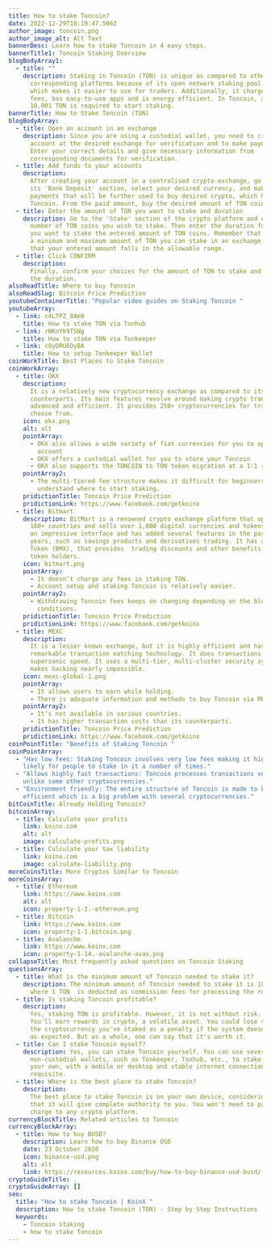 ```yaml
---
title: How to stake Toncoin?
date: 2022-12-29T18:19:47.566Z
author_image: toncoin.png
author_image_alt: Alt Text
bannerDesc: Learn how to stake Toncoin in 4 easy steps.
bannerTitle1: Toncoin Staking Overview
blogBodyArray1:
  - title: ""
    description: Staking in Toncoin (TON) is unique as compared to other
      corresponding platforms because of its open network staking pool system,
      which makes it easier to use for traders. Additionally, it charges tiny
      fees, has easy-to-use apps and is energy efficient. In Toncoin, at least
      10,001 TON is required to start staking.
bannerTitle: How to Stake Toncoin (TON)
blogBodyArray:
  - title: Open an account in an exchange
    description: Since you are using a custodial wallet, you need to create an
      account at the desired exchange for verification and to make payments.
      Enter your correct details and give necessary information from
      corresponding documents for verification.
  - title: Add funds to your accounts
    description:
      After creating your account in a centralised crypto-exchange, go to
      its 'Bank Deposit' section, select your desired currency, and make
      payments that will be further used to buy desired crypto, which here is
      Toncoin. From the paid amount, buy the desired amount of TON coins.
  - title: Enter the amount of TON you want to stake and duration
    description: Go to the 'Stake' section of the crypto platform and enter the
      number of TON coins you wish to stake. Then enter the duration for which
      you want to stake the entered amount of TON coins. Remember that there is
      a minimum and maximum amount of TON you can stake in an exchange. Ensure
      that your entered amount falls in the allowable range.
  - title: Click CONFIRM
    description:
      Finally, confirm your choices for the amount of TON to stake and
      the duration.
alsoReadTitle: Where to buy Toncoin
alsoReadSlug: Bitcoin Price Prediction
youtubeContainerTitle: "Popular video guides on Staking Toncoin "
youtubeArray:
  - link: c4LTPZ_8Am0
    title: How to stake TON via Tonhub
  - link: rNKnYk9TSNg
    title: How to stake TON via Tonkeeper
  - link: c0yDRU6DyBA
    title: How to setup Tonkeeper Wallet
coinWorkTitle: Best Places to Stake Toncoin
coinWorkArray:
  - title: OKX
    description:
      It is a relatively new cryptocurrency exchange as compared to its
      counterparts. Its main features revolve around making crypto trading
      advanced and efficient. It provides 250+ cryptocurrencies for traders to
      choose from.
    icon: okx.png
    alt: alt
    pointArray:
      - OKX also allows a wide variety of fiat currencies for you to open an
        account
      - OKX offers a custodial wallet for you to store your Toncoin
      - OKX also supports the TONCOIN to TON token migration at a 1:1 ratio
    pointArray2:
      - The multi-tiered fee structure makes it difficult for beginners to
        understand where to start staking.
    pridictionTitle: Toncoin Price Prediction
    pridictionLink: https://www.facebook.com/getkoinx
  - title: Bitmart
    description: BitMart is a renowned crypto exchange platform that operates in
      180+ countries and sells over 1,000 digital currencies and tokens. It has
      an impressive interface and has added several features in the past few
      years, such as savings products and derivatives trading. It has a BitMart
      Token (BMX), that provides  trading discounts and other benefits to the
      token holders.
    icon: bitmart.png
    pointArray:
      - It doesn’t charge any fees in staking TON.
      - Account setup and staking Toncoin is relatively easier.
    pointArray2:
      - Withdrawing Toncoin fees keeps on changing depending on the blockchain
        conditions.
    pridictionTitle: Toncoin Price Prediction
    pridictionLink: https://www.facebook.com/getkoinx
  - title: MEXC
    description:
      It is a lesser known exchange, but it is highly efficient and has
      remarkable transaction matching technology. It does transactions at around
      supersonic speed. It uses a multi-tier, multi-cluster security system that
      makes hacking nearly impossible.
    icon: mexc-global-1.png
    pointArray:
      - It allows users to earn while holding.
      - There is adequate information and methods to buy Toncoin via MEXC
    pointArray2:
      - It’s not available in various countries.
      - It has higher transaction costs than its counterparts.
    pridictionTitle: Toncoin Price Prediction
    pridictionLink: https://www.facebook.com/getkoinx
coinPointTitle: "Benefits of Staking Toncoin "
coinPointArray:
  - "Has low fees: Staking Toncoin involves very low fees making it highly
    likely for people to stake in it a number of times."
  - "Allows highly fast transactions: Toncoin processes transactions very fast
    unlike some other cryptocurrencies."
  - "Environment friendly: The entire structure of Toncoin is made to be energy
    efficient which is a big problem with several cryptocurrencies."
bitCoinTitle: Already Holding Toncoin?
bitcoinArray:
  - title: Calculate your profits
    link: koinx.com
    alt: alt
    image: calculate-profits.png
  - title: Calculate your tax liability
    link: koinx.com
    image: calculate-liability.png
moreCoinsTitle: More Cryptos Similar to Toncoin
moreCoinsArray:
  - title: Ethereum
    link: https://www.koinx.com
    alt: alt
    icon: property-1-2.-ethereum.png
  - title: Bitcoin
    link: https://www.koinx.com
    icon: property-1-1.bitcoin.png
  - title: Avalanche
    link: https://www.koinx.com
    icon: property-1-14.-avalanche-avax.png
collapseTitle: Most frequently asked questions on Toncoin Staking
questionsArray:
  - title: What is the minimum amount of Toncoin needed to stake it?
    description: The minimum amount of Toncoin needed to stake it is 10,001 TON,
      where 1 TON  is deducted as commission fees for processing the request.
  - title: Is staking Toncoin profitable?
    description:
      Yes, staking TON is profitable. However, it is not without risk.
      You'll earn rewards in crypto, a volatile asset. You could lose some of
      the cryptocurrency you've staked as a penalty if the system doesn't work
      as expected. But as a whole, one can say that it's worth it.
  - title: Can I stake Toncoin myself?
    description: Yes, you can stake Toncoin yourself. You can use several
      non-custodial wallets, such as Tonkeeper, Tonhub, etc., to stake it on
      your own, with a mobile or desktop and stable internet connection a basic
      requisite.
  - title: Where is the best place to stake Toncoin?
    description:
      The best place to stake Toncoin is on your own device, considering
      that it will give complete authority to you. You won't need to pay any
      charge to any crypto platform.
currencyBlockTitle: Related articles to Toncoin
currencyBlockArray:
  - title: How to buy BUSD?
    description: Learn how to buy Binance USD
    date: 23 October 2020
    icon: binance-usd.png
    alt: alt
    link: https://resources.koinx.com/buy/how-to-buy-binance-usd-busd/
cryptoGuideTitle: .
cryptoGuideArray: []
seo:
  title: "How to stake Toncoin | KoinX "
  description: How to stake Toncoin (TON) - Step by Step Instructions
  keywords:
    - Toncoin staking
    - how to stake Toncoin
---
```

